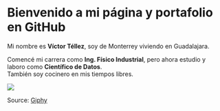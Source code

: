 # Bienvenido a mi página y portafolio en GitHub

Mi nombre es **Víctor Téllez**, soy de Monterrey viviendo en Guadalajara.

Comencé mi carrera como **Ing. Físico Industrial**, pero ahora estudio y laboro como **Científico de Datos**.<br>También soy cocinero en mis tiempos libres.

![](https://media.giphy.com/media/kOUXMUBm6E2Xe/giphy.gif)

Source: [Giphy](https://media.giphy.com/media/kOUXMUBm6E2Xe/giphy.gif)
